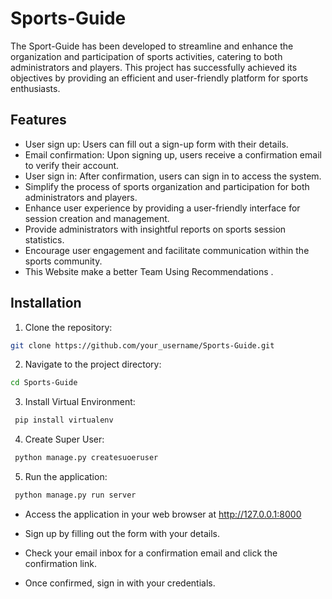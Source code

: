 # Sports-Guide

The Sport-Guide has been developed to streamline and enhance the organization and participation of sports activities, catering to both administrators and players. This project has successfully achieved its objectives by providing an efficient and user-friendly platform for sports enthusiasts.

## Features

- User sign up: Users can fill out a sign-up form with their details.
- Email confirmation: Upon signing up, users receive a confirmation email to verify their account.
- User sign in: After confirmation, users can sign in to access the system.
- Simplify the process of sports organization and participation for both administrators and players.
- Enhance user experience by providing a user-friendly interface for session creation and management.
- Provide administrators with insightful reports on sports session statistics.
- Encourage user engagement and facilitate communication within the sports community.
- This Website make a better Team Using Recommendations .

## Installation

1. Clone the repository:

```bash
git clone https://github.com/your_username/Sports-Guide.git
```

2. Navigate to the project directory:

```bash
cd Sports-Guide
```

3. Install Virtual Environment:

```bash
 pip install virtualenv
```

4. Create Super User:

```bash
 python manage.py createsuoeruser
```

5. Run the application:

```bash
 python manage.py run server
```

- Access the application in your web browser at http://127.0.0.1:8000

- Sign up by filling out the form with your details.

- Check your email inbox for a confirmation email and click the confirmation link.

- Once confirmed, sign in with your credentials.
